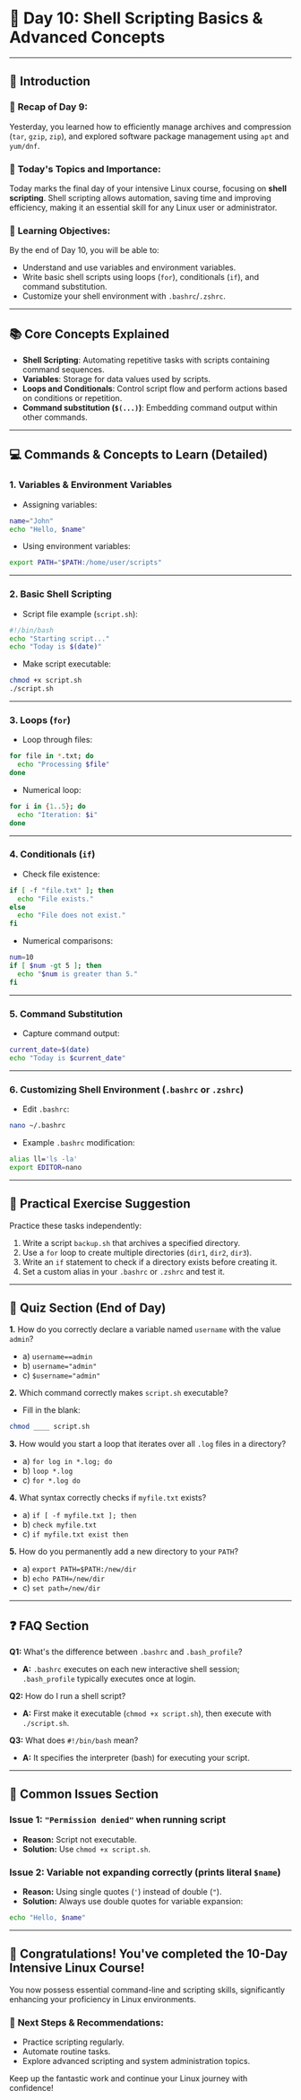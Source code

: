 # 🚀 **Day 10: Shell Scripting Basics & Advanced Concepts**

---

## 📌 **Introduction**

### 🔄 **Recap of Day 9:**

Yesterday, you learned how to efficiently manage archives and compression (`tar`, `gzip`, `zip`), and explored software package management using `apt` and `yum/dnf`.

### 📅 **Today's Topics and Importance:**

Today marks the final day of your intensive Linux course, focusing on **shell scripting**. Shell scripting allows automation, saving time and improving efficiency, making it an essential skill for any Linux user or administrator.

### 🎯 **Learning Objectives:**

By the end of Day 10, you will be able to:

- Understand and use variables and environment variables.
- Write basic shell scripts using loops (`for`), conditionals (`if`), and command substitution.
- Customize your shell environment with `.bashrc`/`.zshrc`.

---

## 📚 **Core Concepts Explained**

- **Shell Scripting**: Automating repetitive tasks with scripts containing command sequences.
- **Variables**: Storage for data values used by scripts.
- **Loops and Conditionals**: Control script flow and perform actions based on conditions or repetition.
- **Command substitution (`$(...)`)**: Embedding command output within other commands.

---

## 💻 **Commands & Concepts to Learn (Detailed)**

### **1. Variables & Environment Variables**

- Assigning variables:

```bash
name="John"
echo "Hello, $name"
```

- Using environment variables:

```bash
export PATH="$PATH:/home/user/scripts"
```

---

### **2. Basic Shell Scripting**

- Script file example (`script.sh`):

```bash
#!/bin/bash
echo "Starting script..."
echo "Today is $(date)"
```

- Make script executable:

```bash
chmod +x script.sh
./script.sh
```

---

### **3. Loops (`for`)**

- Loop through files:

```bash
for file in *.txt; do
  echo "Processing $file"
done
```

- Numerical loop:

```bash
for i in {1..5}; do
  echo "Iteration: $i"
done
```

---

### **4. Conditionals (`if`)**

- Check file existence:

```bash
if [ -f "file.txt" ]; then
  echo "File exists."
else
  echo "File does not exist."
fi
```

- Numerical comparisons:

```bash
num=10
if [ $num -gt 5 ]; then
  echo "$num is greater than 5."
fi
```

---

### **5. Command Substitution**

- Capture command output:

```bash
current_date=$(date)
echo "Today is $current_date"
```

---

### **6. Customizing Shell Environment (`.bashrc` or `.zshrc`)**

- Edit `.bashrc`:

```bash
nano ~/.bashrc
```

- Example `.bashrc` modification:

```bash
alias ll='ls -la'
export EDITOR=nano
```

---

## 🎯 **Practical Exercise Suggestion**

Practice these tasks independently:

1. Write a script `backup.sh` that archives a specified directory.
2. Use a `for` loop to create multiple directories (`dir1`, `dir2`, `dir3`).
3. Write an `if` statement to check if a directory exists before creating it.
4. Set a custom alias in your `.bashrc` or `.zshrc` and test it.

---

## 📝 **Quiz Section (End of Day)**

**1.** How do you correctly declare a variable named `username` with the value `admin`?

- a) `username==admin`
- b) `username="admin"`
- c) `$username="admin"`

**2.** Which command correctly makes `script.sh` executable?

- Fill in the blank:

```bash
chmod ____ script.sh
```

**3.** How would you start a loop that iterates over all `.log` files in a directory?

- a) `for log in *.log; do`
- b) `loop *.log`
- c) `for *.log do`

**4.** What syntax correctly checks if `myfile.txt` exists?

- a) `if [ -f myfile.txt ]; then`
- b) `check myfile.txt`
- c) `if myfile.txt exist then`

**5.** How do you permanently add a new directory to your `PATH`?

- a) `export PATH=$PATH:/new/dir`
- b) `echo PATH=/new/dir`
- c) `set path=/new/dir`

---

## ❓ **FAQ Section**

**Q1:** What's the difference between `.bashrc` and `.bash_profile`?

- **A:** `.bashrc` executes on each new interactive shell session; `.bash_profile` typically executes once at login.

**Q2:** How do I run a shell script?

- **A:** First make it executable (`chmod +x script.sh`), then execute with `./script.sh`.

**Q3:** What does `#!/bin/bash` mean?

- **A:** It specifies the interpreter (bash) for executing your script.

---

## 🚧 **Common Issues Section**

### **Issue 1:** `"Permission denied"` when running script

- **Reason:** Script not executable.
- **Solution:** Use `chmod +x script.sh`.

### **Issue 2:** Variable not expanding correctly (prints literal `$name`)

- **Reason:** Using single quotes (`'`) instead of double (`"`).
- **Solution:** Always use double quotes for variable expansion:

```bash
echo "Hello, $name"
```

---

## 🎯 **Congratulations! You've completed the 10-Day Intensive Linux Course!**

You now possess essential command-line and scripting skills, significantly enhancing your proficiency in Linux environments.

### 🏅 **Next Steps & Recommendations:**

- Practice scripting regularly.
- Automate routine tasks.
- Explore advanced scripting and system administration topics.

Keep up the fantastic work and continue your Linux journey with confidence!
